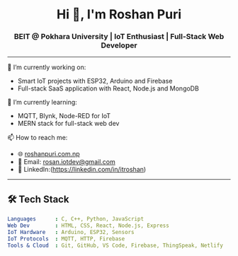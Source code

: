 <h1 align="center">Hi 👋, I'm Roshan Puri</h1>
<h3 align="center">BEIT @ Pokhara University | IoT Enthusiast | Full-Stack Web Developer</h3>

---

🔭 I’m currently working on:
- Smart IoT projects with ESP32, Arduino and Firebase
- Full-stack SaaS application with React, Node.js and MongoDB

🌱 I’m currently learning:
- MQTT, Blynk, Node-RED for IoT
- MERN stack for full-stack web dev

📫 How to reach me:
- 🌐 [roshanpuri.com.np](http://roshanpuri.com.np)
- 📧 Email: rosan.iotdev@gmail.com
- 💼 LinkedIn:(https://linkedin.com/in/itroshan)

---

## 🛠️ Tech Stack

```yaml
Languages      : C, C++, Python, JavaScript
Web Dev        : HTML, CSS, React, Node.js, Express
IoT Hardware   : Arduino, ESP32, Sensors
IoT Protocols  : MQTT, HTTP, Firebase
Tools & Cloud  : Git, GitHub, VS Code, Firebase, ThingSpeak, Netlify
